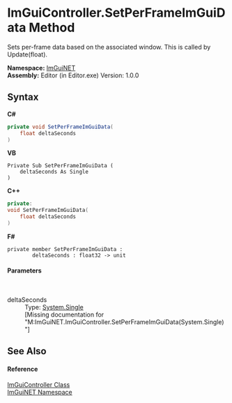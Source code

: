 # ImGuiController.SetPerFrameImGuiData Method 
 

Sets per-frame data based on the associated window. This is called by Update(float).

**Namespace:**&nbsp;<a href="7ecbdf68-1567-8265-0ab1-032412bfb743">ImGuiNET</a><br />**Assembly:**&nbsp;Editor (in Editor.exe) Version: 1.0.0

## Syntax

**C#**<br />
``` C#
private void SetPerFrameImGuiData(
	float deltaSeconds
)
```

**VB**<br />
``` VB
Private Sub SetPerFrameImGuiData ( 
	deltaSeconds As Single
)
```

**C++**<br />
``` C++
private:
void SetPerFrameImGuiData(
	float deltaSeconds
)
```

**F#**<br />
``` F#
private member SetPerFrameImGuiData : 
        deltaSeconds : float32 -> unit 

```


#### Parameters
&nbsp;<dl><dt>deltaSeconds</dt><dd>Type: <a href="https://docs.microsoft.com/dotnet/api/system.single" target="_blank">System.Single</a><br />\[Missing <param name="deltaSeconds"/> documentation for "M:ImGuiNET.ImGuiController.SetPerFrameImGuiData(System.Single)"\]</dd></dl>

## See Also


#### Reference
<a href="dc8569e8-a101-000f-d0db-652eaa2a83fb">ImGuiController Class</a><br /><a href="7ecbdf68-1567-8265-0ab1-032412bfb743">ImGuiNET Namespace</a><br />